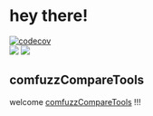 # hey there!
[![codecov](https://codecov.io/github/AidPaike/AidPaikesTools/branch/main/graph/badge.svg?token=AIZQS5QBI4)](https://codecov.io/github/AidPaike/AidPaikesTools)  
![](https://codecov.io/gh/AidPaike/AidPaikesTools/branch/main/graphs/tree.svg?token=AIZQS5QBI4)
![](https://codecov.io/github/AidPaike/AidPaikesTools/branch/main/graphs/sunburst.svg?token=AIZQS5QBI4)
## comfuzzCompareTools
welcome [comfuzzCompareTools](comfuzzCompareTools) !!!
